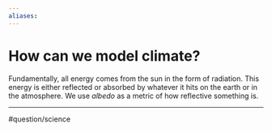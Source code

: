 ```yaml
---
aliases:
---
```

# How can we model climate?
Fundamentally, all energy comes from the sun in the form of radiation. This energy is either reflected or absorbed by whatever it hits on the earth or in the atmosphere. We use *albedo* as a metric of how reflective something is. 

---
#question/science 